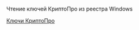 Чтение ключей КриптоПро из реестра Windows

[Ключи КриптоПро](/CryproPro_Keys/bin/Debug/CryproPro_Keys.exe)
